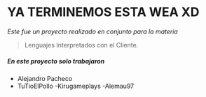 # **YA TERMINEMOS ESTA WEA XD**
*Este fue un proyecto realizado en conjunto para la materia*
> Lenguajes Interpretados con el Cliente.
##### En este proyecto solo trabajaron
- Alejandro Pacheco
- TuTioElPollo
-Kirugameplays
-Alemau97